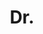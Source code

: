 ---
name: Nigel Crook
title: Dr.
email: NULL
website: NULL
note: NULL
category: Close Associate Members
photo: 
---